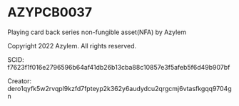 # AZYPCB0037
Playing card back series non-fungible asset(NFA) by Azylem

Copyright 2022 Azylem. All rights reserved.

SCID: f7623f1f016e2796596b64af41db26b13cba88c10857e3f5afeb5f6d49b907bf

Creator: dero1qyfk5w2rvqpl9kzfd7fpteyp2k362y6audydcu2qrgcmj6vtasfkgqq9704gn
